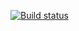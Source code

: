 [![Build status](https://ci.appveyor.com/api/projects/status/lx87kq1u2ib48a65?svg=true)](https://ci.appveyor.com/project/KseniiaVv/hometask3)